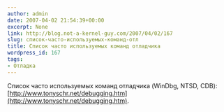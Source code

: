 ```yaml
---
author: admin
date: 2007-04-02 21:54:39+00:00
excerpt: None
link: http://blog.not-a-kernel-guy.com/2007/04/02/167
slug: список-часто-используемых-команд-отл
title: Список часто используемых команд отладчика
wordpress_id: 167
tags:
- Отладка
---
```


Список часто используемых команд отладчика (WinDbg, NTSD, CDB): [http://www.tonyschr.net/debugging.htm](http://www.tonyschr.net/debugging.htm).
